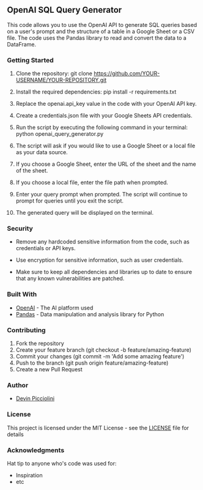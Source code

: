 ## OpenAI SQL Query Generator

This code allows you to use the OpenAI API to generate SQL queries based on a user's prompt and the structure of a table in a Google Sheet or a CSV file. The code uses the Pandas library to read and convert the data to a DataFrame.

### Getting Started

1. Clone the repository:
git clone https://github.com/YOUR-USERNAME/YOUR-REPOSITORY.git

2. Install the required dependencies:
pip install -r requirements.txt

3. Replace the openai.api_key value in the code with your OpenAI API key.

4. Create a credentials.json file with your Google Sheets API credentials.

5. Run the script by executing the following command in your terminal:
python openai_query_generator.py

6. The script will ask if you would like to use a Google Sheet or a local file as your data source.

7. If you choose a Google Sheet, enter the URL of the sheet and the name of the sheet.

8. If you choose a local file, enter the file path when prompted.

9. Enter your query prompt when prompted. The script will continue to prompt for queries until you exit the script.

10. The generated query will be displayed on the terminal.

### Security

- Remove any hardcoded sensitive information from the code, such as credentials or API keys.

- Use encryption for sensitive information, such as user credentials.

- Make sure to keep all dependencies and libraries up to date to ensure that any known vulnerabilities are patched.

### Built With

- [OpenAI](https://openai.com/) - The AI platform used
- [Pandas](https://pandas.pydata.org/) - Data manipulation and analysis library for Python

### Contributing

1. Fork the repository
2. Create your feature branch (git checkout -b feature/amazing-feature)
3. Commit your changes (git commit -m 'Add some amazing feature')
4. Push to the branch (git push origin feature/amazing-feature)
5. Create a new Pull Request

### Author

- [Devin Picciolini](https://github.com/devinpicciolini)

### License

This project is licensed under the MIT License - see the [LICENSE](LICENSE) file for details

### Acknowledgments

Hat tip to anyone who's code was used for:
- Inspiration
- etc
